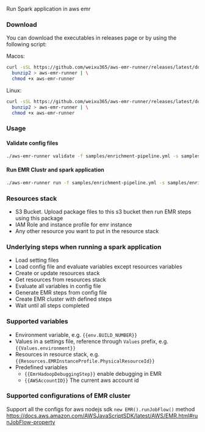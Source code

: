 Run Spark application in aws emr

### Download
You can download the executables in releases page or by using the following script:

Macos:
```bash
curl -sSL https://github.com/weixu365/aws-emr-runner/releases/latest/download/aws-emr-runner-macos.bz2 | \
  bunzip2 > aws-emr-runner | \
  chmod +x aws-emr-runner
```

Linux:
```bash
curl -sSL https://github.com/weixu365/aws-emr-runner/releases/latest/download/aws-emr-runner-linux.bz2 | \
  bunzip2 > aws-emr-runner | \
  chmod +x aws-emr-runner
```
### Usage
#### Validate config files
```bash
./aws-emr-runner validate -f samples/enrichment-pipeline.yml -s samples/enrichment-pipeline.settings.yml
```

#### Run EMR Clustr and spark application
```bash
./aws-emr-runner run -f samples/enrichment-pipeline.yml -s samples/enrichment-pipeline.settings.yml
```

### Resources stack
- S3 Bucket. Upload package files to this s3 bucket then run EMR steps using this package
- IAM Role and instance profile for emr instance
- Any other resource you want to put in the resource stack

### Underlying steps when running a spark application
- Load setting files
- Load config file and evaluate variables except resources variables
- Create or update resources stack
- Get resources from resources stack
- Evaluate all variables in config file
- Generate EMR steps from config file
- Create EMR cluster with defined steps 
- Wait until all steps completed

### Supported variables
- Environment variable, e.g. `{{env.BUILD_NUMBER}}`
- Values in a settings file, reference through `Values` prefix, e.g. `{{Values.environment}}`
- Resources in resource stack, e.g. `{{Resources.EMRInstanceProfile.PhysicalResourceId}}`
- Predefined variables
  - `{{EmrHadoopDebuggingStep}}` enable debugging in EMR
  - `{{AWSAccountID}}` The current aws account id

### Supported configurations of EMR cluster
Support all the configs for aws nodejs sdk `new EMR().runJobFlow()` method
https://docs.aws.amazon.com/AWSJavaScriptSDK/latest/AWS/EMR.html#runJobFlow-property
